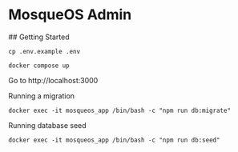 # MosqueOS Admin

## Getting Started

```
cp .env.example .env
```

```
docker compose up
```

Go to http://localhost:3000

Running a migration

```
docker exec -it mosqueos_app /bin/bash -c "npm run db:migrate"
```

Running database seed

```
docker exec -it mosqueos_app /bin/bash -c "npm run db:seed"
```

